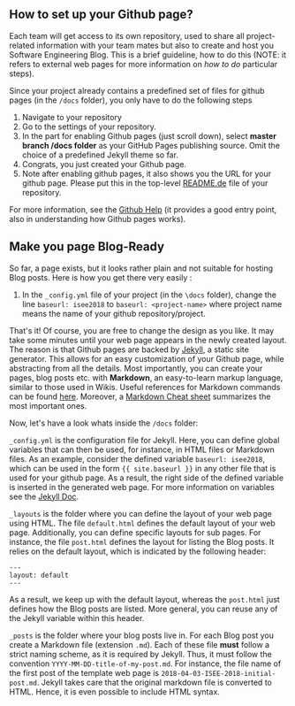 
## How to set up your Github page?

Each team will get access to its own repository, used to share all project-related information with your team mates but also to create and host you Software Engineering Blog.
This is a brief guideline, how to do this (NOTE: it refers to external web pages for more information on *how to do* particular steps).

Since your project already contains a predefined set of files for github pages (in the `/docs` folder), you only have to do the following steps

1. Navigate to your repository
2. Go to the settings of your repository.
3. In the part for enabling Github pages (just scroll down), select **master branch /docs folder** as your GitHub Pages publishing source. Omit the choice of a predefined Jekyll theme so far.
4. Congrats, you just created your Github page.
5. Note after enabling github pages, it also shows you the URL for your github page. Please put this in the top-level [README.de](./README.md) file of your repository.

For more information, see the [Github Help](https://help.github.com/categories/github-pages-basics/) (it provides a good entry point, also in understanding how Github pages works).

## Make you page Blog-Ready

So far, a page exists, but it looks rather plain and not suitable for hosting Blog posts. Here is how you get there very easily :

1. In the `_config.yml` file of your project (in the `\docs` folder), change the line `baseurl: isee2018` to `baseurl: <project-name>` where project name means the name of your github repository/project.

That's it! Of course, you are free to change the design as you like.
It may take some minutes until your web page appears in the newly created layout. The reason is that Github pages are backed by [Jekyll](http://jekyllrb.com/), a static site generator. This allows for an easy customization of your Github page, while abstracting from all the details. Most importantly, you can create your pages, blog posts etc. with **Markdown**, an easy-to-learn markup language, similar to those used in Wikis. Useful references for Markdown commands can be found [here](https://github.com/adam-p/markdown-here/wiki/Markdown-Cheatsheet#emphasis). Moreover, a [Markdown Cheat sheet](http://packetlife.net/media/library/16/Markdown.pdf) summarizes the most important ones.

Now, let's have a look whats inside the `/docs` folder:

`_config.yml` is the configuration file for Jekyll. Here, you can define global variables that can then be used, for instance, in HTML files or Markdown files. As an example, consider the defined variable `baseurl: isee2018`, which can be used in the form `{{ site.baseurl }}` in any other file that is used for your github page. As a result, the right side of the defined variable is inserted in the generated web page. For more information on variables see the [Jekyll Doc](https://jekyllrb.com/docs/variables/).

`_layouts` is the folder where you can define the layout of your web page using HTML. The file `default.html` defines the default layout of your web page. Additionally, you can define specific layouts for sub pages. For instance, the file `post.html` defines the layout for listing the Blog posts. It relies on the default layout, which is indicated by the following header:

```
---
layout: default
---
```
As a result, we keep up with the default layout, whereas the `post.html` just defines how the Blog posts are listed.
More general, you can reuse any of the Jekyll variable within this header.

`_posts` is the folder where your blog posts live in. For each Blog post you create a Markdown file (extension `.md`). Each of these file **must** follow a strict naming scheme, as it is required by Jekyll. Thus, it must follow the convention `YYYY-MM-DD-title-of-my-post.md`.
For instance, the file name of the first post of the template web page is `2018-04-03-ISEE-2018-initial-post.md`. Jekyll takes care that the original markdown file is converted to HTML. Hence, it is even possible to include HTML syntax.
